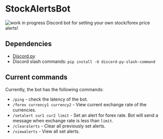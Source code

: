 # StockAlertsBot
![work in progress](https://img.shields.io/badge/build-work%20in%20progress-yellow)
Discord bot for setting your own stock/forex price alerts!

## Dependencies
- [Discord.py](https://discordpy.readthedocs.io/en/stable/)
- Discord slash commands: `pip install -U discord-py-slash-command`

## Current commands
Currently, the bot has the following commands:
- `/ping` - check the latency of the bot.
- `/forex currency1 currency2` - View current exchange rate of the currencies.
- `/setalert cur1 cur2 limit` - Set an alert for forex rate. Bot will send a message when exchange rate is less than `limit`.
- `/clearalerts` - Clear all previously set alerts.
- `/viewalerts` - View all set alerts.



